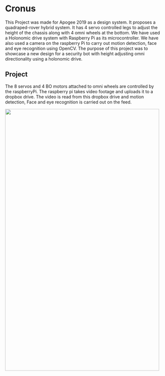 # Cronus

This Project was made for Apogee 2019 as a design system. It proposes a quadraped-rover hybrid system. It has 4 servo controlled legs to adjust the height of the chassis along with 4 omni wheels at the bottom. We have used a Holonomic drive system with Raspberry Pi as its microcontroller. We have also used a camera on the raspberry Pi to carry out motion detection, face and eye recognition using OpenCV.
The purpose of this project was to showcase a new design for a security bot with height adjusting omni directionality using a holonomic drive.

## Project

The 8 servos and 4 BO motors attached to omni wheels are controlled by the raspberryPi. The raspberry pi takes video footage and uploads it to a dropbox drive. The video is read from this dropbox drive and motion detection, Face and eye recognition is carried out on the feed.

<img src="https://github.com/aayush-ag21/Cronus/blob/master/image.jpeg" width="500px" height="850px" />
